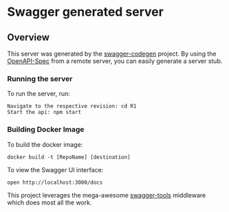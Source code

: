 # Swagger generated server

## Overview
This server was generated by the [swagger-codegen](https://github.com/swagger-api/swagger-codegen) project.  By using the [OpenAPI-Spec](https://github.com/OAI/OpenAPI-Specification) from a remote server, you can easily generate a server stub.


### Running the server
To run the server, run:

```
Navigate to the respective revision: cd R1
Start the api: npm start
```

### Building Docker Image
To build the docker image:

```
docker build -t [RepoName] [destination]
```


To view the Swagger UI interface:

```
open http://localhost:3000/docs
```


This project leverages the mega-awesome [swagger-tools](https://github.com/apigee-127/swagger-tools) middleware which does most all the work.
